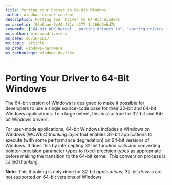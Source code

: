 ```yaml
---
title: Porting Your Driver to 64-Bit Windows
author: windows-driver-content
description: Porting Your Driver to 64-Bit Windows
ms.assetid: f06e6aae-fc44-481c-a277-1c266d6e6d7b
keywords: ["64-bit WDK kernel , porting drivers to", "porting drivers to 64-bit Windows", "thunking WDK", "WOW64 thunking layer WDK", "converting parameters to fixed-precision types"]
ms.author: windowsdriverdev
ms.date: 06/16/2017
ms.topic: article
ms.prod: windows-hardware
ms.technology: windows-devices
---
```


# Porting Your Driver to 64-Bit Windows





The 64-bit version of Windows is designed to make it possible for developers to use a single source-code base for their 32-bit and 64-bit Windows applications. To a large extent, this is also true for 32-bit and 64-bit Windows drivers.

For user-mode applications, 64-bit Windows includes a Windows on Windows (WOW64) *thunking layer* that enables 32-bit applications to execute (with some performance degradation) on 64-bit versions of Windows. It does this by intercepting 32-bit function calls and converting pointer-precision parameter types to fixed-precision types as appropriate before making the transition to the 64-bit kernel. This conversion process is called *thunking*.

**Note**  This thunking is only done for 32-bit *applications*; 32-bit *drivers* are not supported on 64-bit versions of Windows.

 

 

 




